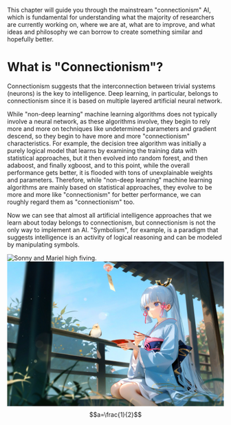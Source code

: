 This chapter will guide you through the mainstream "connectionism" AI, which is fundamental for understanding what the majority of researchers are currently working on, where we are at, what are to improve, and what ideas and philosophy we can borrow to create something similar and hopefully better.

# What is "Connectionism"?
Connectionism suggests that the interconnection between trivial systems (neurons) is the key to intelligence. Deep learning, in particular, belongs to connectionism since it is based on multiple layered artificial neural network.

While "non-deep learning" machine learning algorithms does not typically involve a neural network, as these algorithms involve, they begin to rely more and more on techniques like undetermined parameters and gradient descend, so they begin to have more and more "connectionism" characteristics. For example, the decision tree algorithm was initially a purely logical model that learns by examining the training data with statistical approaches, but it then evolved into random forest, and then adaboost, and finally xgboost, and to this point, while the overall performance gets better, it is flooded with tons of unexplainable weights and parameters. Therefore, while "non-deep learning" machine learning algorithms are mainly based on statistical approaches, they evolve to be more and more like "connectionism" for better performance, we can roughly regard them as "connectionism" too.

Now we can see that almost all artificial intelligence approaches that we learn about today belongs to connectionism, but connectionism is not the only way to implement an AI. "Symbolism", for example, is a paradigm that suggests intelligence is an activity of logical reasoning and can be modeled by manipulating symbols.


![Sonny and Mariel high fiving.](https://content.codecademy.com/courses/learn-cpp/community-challenge/highfive.gif)
![Ayaka](/images/ayaka.jpg)
$$a=\frac{1}{2}$$